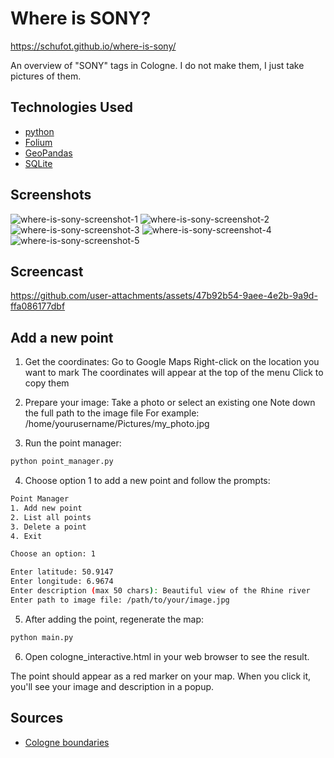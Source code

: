 # Where is SONY?

https://schufot.github.io/where-is-sony/

An overview of "SONY" tags in Cologne. I do not make them, I just take pictures of them.

## Technologies Used

- [python](https://www.python.org/)
- [Folium](https://python-visualization.github.io/folium/latest/)
- [GeoPandas](https://geopandas.org/en/stable/index.html)
- [SQLite](https://www.sqlite.org/)

## Screenshots

![where-is-sony-screenshot-1](https://github.com/user-attachments/assets/f85e7596-18e0-4ef9-9f4b-e826caa7f774)
![where-is-sony-screenshot-2](https://github.com/user-attachments/assets/90e6138a-a854-4e02-99e0-79fe4ce194c5)
![where-is-sony-screenshot-3](https://github.com/user-attachments/assets/5c6a43c7-0310-43ae-9736-cf97df6f3878)
![where-is-sony-screenshot-4](https://github.com/user-attachments/assets/0ae8f671-b73e-43d9-a795-390ee79ac018)
![where-is-sony-screenshot-5](https://github.com/user-attachments/assets/24cc25a0-16f1-4630-92bf-7a3016109155)

## Screencast

https://github.com/user-attachments/assets/47b92b54-9aee-4e2b-9a9d-ffa086177dbf

## Add a new point

1. Get the coordinates:
   Go to Google Maps
   Right-click on the location you want to mark
   The coordinates will appear at the top of the menu
   Click to copy them

2. Prepare your image:
   Take a photo or select an existing one
   Note down the full path to the image file
   For example: /home/yourusername/Pictures/my_photo.jpg

3. Run the point manager:

```bash
python point_manager.py

```

4. Choose option 1 to add a new point and follow the prompts:

```bash
Point Manager
1. Add new point
2. List all points
3. Delete a point
4. Exit

Choose an option: 1

Enter latitude: 50.9147
Enter longitude: 6.9674
Enter description (max 50 chars): Beautiful view of the Rhine river
Enter path to image file: /path/to/your/image.jpg

```

5. After adding the point, regenerate the map:

```bash
python main.py

```

6. Open cologne_interactive.html in your web browser to see the result.

The point should appear as a red marker on your map. When you click it, you'll see your image and description in a popup.

## Sources

- [Cologne boundaries](https://offenedaten-koeln.de/dataset/stadtgebiet-k%C3%B6ln/resource/6a24870c-7e7a-4f16-95e2-a110d50d6598)
